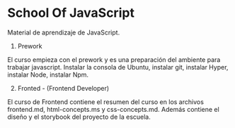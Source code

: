 # School Of JavaScript

Material de aprendizaje de JavaScript.

1. Prework

El curso empieza con el prework y es una preparación del ambiente para trabajar javascript. Instalar la consola de Ubuntu, instalar git, instalar Hyper, instalar Node, instalar Npm.

2. Fronted - (Frontend Developer)

El curso de Frontend contiene el resumen del curso en los archivos frontend.md, html-concepts.ms y css-concepts.md. Además contiene el diseño y el storybook del proyecto de la escuela.